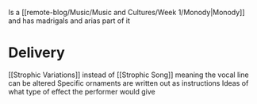 Is a [[remote-blog/Music/Music and Cultures/Week 1/Monody|Monody]] and has madrigals and arias part of it
# Delivery
[[Strophic Variations]] instead of [[Strophic Song]] meaning the vocal line can be altered 
Specific ornaments are written out as instructions
Ideas of what type of effect the performer would give